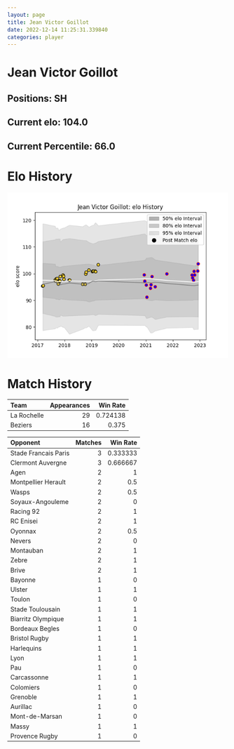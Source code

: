 ```yaml
---  
layout: page  
title: Jean Victor Goillot  
date: 2022-12-14 11:25:31.339840  
categories: player  
---
```

# Jean Victor Goillot

## Positions: SH

## Current elo: 104.0

## Current Percentile: 66.0

# Elo History


![elo history](history_JeanVictorGoillot.png)
# Match History


| Team        |   Appearances |   Win Rate |
|:------------|--------------:|-----------:|
| La Rochelle |            29 |   0.724138 |
| Beziers     |            16 |   0.375    |

| Opponent             |   Matches |   Win Rate |
|:---------------------|----------:|-----------:|
| Stade Francais Paris |         3 |   0.333333 |
| Clermont Auvergne    |         3 |   0.666667 |
| Agen                 |         2 |   1        |
| Montpellier Herault  |         2 |   0.5      |
| Wasps                |         2 |   0.5      |
| Soyaux-Angouleme     |         2 |   0        |
| Racing 92            |         2 |   1        |
| RC Enisei            |         2 |   1        |
| Oyonnax              |         2 |   0.5      |
| Nevers               |         2 |   0        |
| Montauban            |         2 |   1        |
| Zebre                |         2 |   1        |
| Brive                |         2 |   1        |
| Bayonne              |         1 |   0        |
| Ulster               |         1 |   1        |
| Toulon               |         1 |   0        |
| Stade Toulousain     |         1 |   1        |
| Biarritz Olympique   |         1 |   1        |
| Bordeaux Begles      |         1 |   0        |
| Bristol Rugby        |         1 |   1        |
| Harlequins           |         1 |   1        |
| Lyon                 |         1 |   1        |
| Pau                  |         1 |   0        |
| Carcassonne          |         1 |   1        |
| Colomiers            |         1 |   0        |
| Grenoble             |         1 |   1        |
| Aurillac             |         1 |   0        |
| Mont-de-Marsan       |         1 |   0        |
| Massy                |         1 |   1        |
| Provence Rugby       |         1 |   0        |